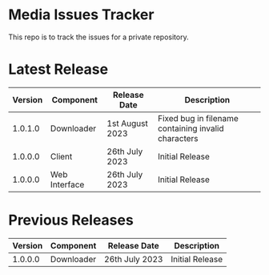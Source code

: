# Media Issues Tracker

This repo is to track the issues for a private repository.

Latest Release
==========
Version | Component | Release Date | Description
--- | --- | --- | ---
1.0.1.0 | Downloader | 1st August 2023 | Fixed bug in filename containing invalid characters
1.0.0.0 | Client | 26th July 2023 | Initial Release
1.0.0.0 | Web Interface | 26th July 2023 | Initial Release

Previous Releases
==========
Version | Component | Release Date | Description
--- | --- | --- | ---
1.0.0.0 | Downloader | 26th July 2023 | Initial Release
